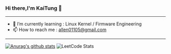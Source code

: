 ### Hi there,I'm KaiTung 👋

---
- 🌱 I’m currently learning : Linux Kernel / Firmware Engineering
- 📫 How to reach me : allen01105@gmail.com

---

[![Anurag's github stats](https://github-readme-stats.vercel.app/api?username=KaiTung)](https://github.com/anuraghazra/github-readme-stats)
![LeetCode Stats](https://leetcard.jacoblin.cool/allen01105?theme=dark&font=Tiro%20Kannada&ext=heatmap)
